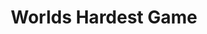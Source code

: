 ---
slug: "worlds-hardest-game"
title: "Worlds Hardest Game"
description: "An all-time great flash game."
path: "/flash/worlds-hardest-game.swf"
---